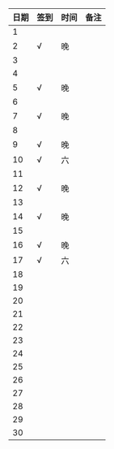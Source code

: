 日期|签到|时间|备注|
:---------------|:---------------|:---------------|:---------------
1||||
2|√|晚||
3||||
4||||
5|√|晚||
6||||
7|√|晚||
8||||
9|√|晚||
10|√|六||
11||||
12|√|晚||
13||||
14|√|晚||
15||||
16|√|晚||
17|√|六||
18||||
19||||
20||||
21||||
22||||
23||||
24||||
25||||
26||||
27||||
28||||
29||||
30||||
